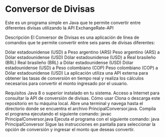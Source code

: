 # Conversor de Divisas
<link rel="stylesheet" href="https://cdnjs.cloudflare.com/ajax/libs/font-awesome/6.0.0-beta3/css/all.min.css">

Este es un programa simple en Java que te permite convertir entre diferentes divisas utilizando la API ExchangeRate-API

Descripción
El Conversor de Divisas es una aplicación de línea de comandos que te permite convertir entre seis pares de divisas diferentes:

Dólar estadounidense (USD) a Peso argentino (ARS)
Peso argentino (ARS) a Dólar estadounidense (USD)
Dólar estadounidense (USD) a Real brasileño (BRL)
Real brasileño (BRL) a Dólar estadounidense (USD)
Dólar estadounidense (USD) a Peso colombiano (COP)
Peso colombiano (COP) a Dólar estadounidense (USD)
La aplicación utiliza una API externa para obtener las tasas de conversión en tiempo real y realiza los cálculos necesarios para convertir el monto ingresado por el usuario.

Requisitos
Java 8 o superior instalado en tu sistema.
Acceso a Internet para consultar la API de conversión de divisas.
Cómo usar
Clona o descarga este repositorio en tu máquina local.
Abre una terminal y navega hasta el directorio donde se encuentra el archivo PrincipalConversor.java.
Compila el programa ejecutando el siguiente comando:
<i class="fab fa-github"></i> javac PrincipalConversor.java
Ejecuta el programa con el siguiente comando:
<i class="fab fa-github"></i>java PrincipalConversor
Sigue las instrucciones en pantalla para seleccionar la opción de conversión y ingresar el monto que deseas convertir.
